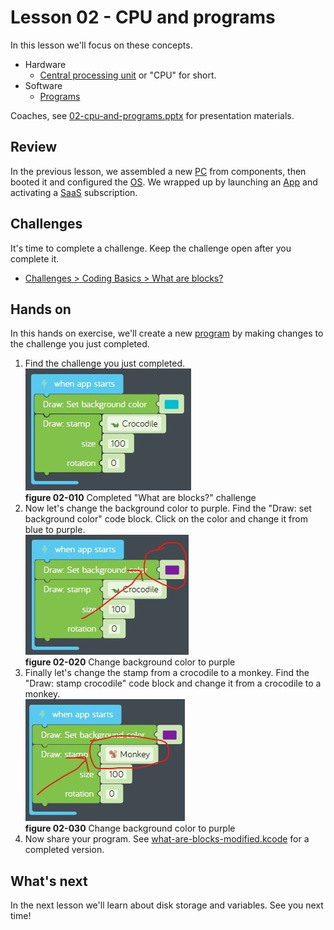 # Lesson 02 - CPU and programs

In this lesson we'll focus on these concepts.

* Hardware
  * [Central processing unit](https://en.wikipedia.org/wiki/Central_processing_unit) or "CPU" for short.
* Software
  * [Programs](https://en.wikipedia.org/wiki/Computer_program)

Coaches, see [02-cpu-and-programs.pptx](./02-cpu-and-programs.pptx) for presentation materials.

## Review

In the previous lesson, we assembled a new [PC](https://en.wikipedia.org/wiki/Personal_computer) from components, then booted it and configured the [OS](https://en.wikipedia.org/wiki/Operating_system). We wrapped up by launching an [App](https://en.wikipedia.org/wiki/Application_software) and activating a [SaaS](https://en.wikipedia.org/wiki/Software_as_a_service) subscription.

## Challenges

It's time to complete a challenge. Keep the challenge open after you complete it.

* [Challenges > Coding Basics > What are blocks?](https://code.kano.me/challenge/loops/FN000_Blocks_1)

## Hands on

In this hands on exercise, we'll create a new [program](https://en.wikipedia.org/wiki/Computer_program) by making changes to the challenge you just completed.

1. Find the challenge you just completed.  
![02-010](./images/02-010.jpg)  
**figure 02-010** Completed "What are blocks?" challenge
1. Now let's change the background color to purple. Find the "Draw: set background color" code block. Click on the color and change it from blue to purple.  
![02-020](./images/02-020.jpg)  
**figure 02-020** Change background color to purple
1. Finally let's change the stamp from a crocodile to a monkey. Find the "Draw: stamp crocodile" code block and change it from a crocodile to a monkey.  
![02-030](./images/02-030.jpg)  
**figure 02-030** Change background color to purple
1. Now share your program. See [what-are-blocks-modified.kcode](./what-are-blocks-modified.kcode) for a completed version.

## What's next

In the next lesson we'll learn about disk storage and variables. See you next time!
